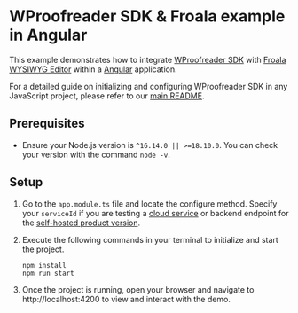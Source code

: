 # WProofreader SDK & Froala example in Angular

This example demonstrates how to integrate [WProofreader SDK](https://www.npmjs.com/package/@webspellchecker/wproofreader-sdk-js) with [Froala WYSIWYG Editor](https://froala.com/) within a [Angular](https://angular.io/) application.

For a detailed guide on initializing and configuring WProofreader SDK in any JavaScript project, please refer to our [main README](https://github.com/WebSpellChecker/wproofreader-sdk-js/blob/master/README.md).

## Prerequisites

* Ensure your Node.js version is `^16.14.0 || >=18.10.0`. You can check your version with the command `node -v`.

## Setup
1. Go to the `app.module.ts` file and locate the configure method. Specify your `serviceId` if you are testing a [cloud service](https://github.com/WebSpellChecker/wproofreader-sdk-js#for-the-cloud-based-version) or backend endpoint for the [self-hosted product version](https://github.com/WebSpellChecker/wproofreader-sdk-js#for-the-server-version). 

2. Execute the following commands in your terminal to initialize and start the project.

	```
	npm install
	npm run start
	```

3. Once the project is running, open your browser and navigate to http://localhost:4200 to view and interact with the demo.

